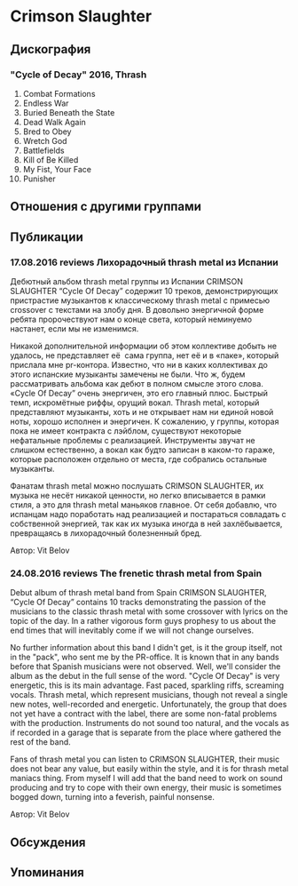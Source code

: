 # Crimson Slaughter



## Дискография

### "Cycle of Decay" 2016, Thrash

1. Combat Formations 
2. Endless War 
3. Buried Beneath the State 
4. Dead Walk Again 
5. Bred to Obey 
6. Wretch God 
7. Battlefields 
8. Kill of Be Killed 
9. My Fist, Your Face 
10. Punisher


## Отношения с другими группами


## Публикации

### 17.08.2016 reviews Лихорадочный thrash metal из Испании

<p>Дебютный альбом thrash metal группы из Испании CRIMSON SLAUGHTER “Cycle Of Decay” содержит 10 треков, демонстрирующих пристрастие музыкантов к классическому thrash metal с примесью crossover с текстами на злобу дня. В довольно энергичной форме ребята пророчествуют нам о конце света, который неминуемо настанет, если мы не изменимся.</p><p>Никакой дополнительной информации об этом коллективе добыть не удалось, не представляет её&nbsp; сама группа, нет её и в «паке», который прислала мне pr-контора. Известно, что ни в каких коллективах до этого испанские музыканты замечены не были. Что ж, будем рассматривать альбома как дебют в полном смысле этого слова. «Cycle Of Decay” очень энергичен, это его главный плюс. Быстрый темп, искромётные риффы, орущий вокал. Thrash metal, который представляют музыканты, хоть и не открывает нам ни единой новой ноты, хорошо исполнен и энергичен. К сожалению, у группы, которая пока не имеет контракта с лэйблом, существуют некоторые нефатальные проблемы с реализацией. Инструменты звучат не слишком естественно, а вокал как будто записан в каком-то гараже, которые расположен отдельно от места, где собрались остальные музыканты.</p><p>Фанатам thrash metal можно послушать CRIMSON SLAUGHTER, их музыка не несёт никакой ценности, но легко вписывается в рамки стиля, а это для thrash metal маньяков главное. От себя добавлю, что испанцам надо поработать над реализацией и постараться совладать с собственной энергией, так как их музыка иногда в ней захлёбывается, превращаясь в лихорадочный болезненный бред.</p>
Автор: Vit Belov

### 24.08.2016 reviews The frenetic thrash metal from Spain

<p>Debut album of thrash metal band from Spain CRIMSON SLAUGHTER, “Cycle Of Decay” contains 10 tracks demonstrating the passion of the musicians to the classic thrash metal with some crossover with lyrics on the topic of the day. In a rather vigorous form guys prophesy to us about the end times that will inevitably come if we will not change ourselves.</p><p>No further information about this band I didn't get, is it the group itself, not in the "pack", who sent me by the PR-office. It is known that in any bands before that Spanish musicians were not observed. Well, we'll consider the album as the debut in the full sense of the word. "Cycle Of Decay" is very energetic, this is its main advantage. Fast paced, sparkling riffs, screaming vocals. Thrash metal, which represent musicians, though not reveal a single new notes, well-recorded and energetic. Unfortunately, the group that does not yet have a contract with the label, there are some non-fatal problems with the production. Instruments do not sound too natural, and the vocals as if recorded in a garage that is separate from the place where gathered the rest of the band.</p><p>Fans of thrash metal you can listen to CRIMSON SLAUGHTER, their music does not bear any value, but easily within the style, and it is for thrash metal maniacs thing. From myself I will add that the band need to work on sound producing and try to cope with their own energy, their music is sometimes bogged down, turning into a feverish, painful nonsense.<br></p>
Автор: Vit Belov


## Обсуждения


## Упоминания

